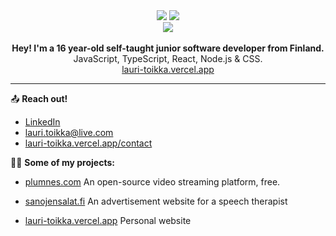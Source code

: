 
<div align="center">
  <img src="https://github-readme-stats.vercel.app/api?username=Lare1&show_icons=true&theme=tokyonight&hide_border=true&count_private=true)](https://github.com/anuraghazra/github-readme-stats"/>
  <img src="https://github-readme-stats.vercel.app/api/top-langs/?username=Lare1&theme=tokyonight&hide_border=true&count_private=true)](https://github.com/anuraghazra/github-readme-stats"/>
</div>

<div align="center">
  <img align="center" src="https://komarev.com/ghpvc/?username=Lare1&color=brightgreen&style=for-the-badge)"/>
</div>

<br/>

<div align="center">
    <strong>
       Hey! I'm a 16 year-old self-taught junior software developer from Finland.
    </strong>
</div>

<div align="center">
    JavaScript, TypeScript, React, Node.js & CSS.
</div>


<div align="center">
  <a href="https://lauri-toikka.vercel.app">lauri-toikka.vercel.app<a/>
</div>

---

📤 **Reach out!**
- [LinkedIn](https://www.linkedin.com/mwlite/in/lauri-toikka-a52925230)
- lauri.toikka@live.com
- [lauri-toikka.vercel.app/contact](https://lauri-toikka.vercel.app/contact)

👷‍♂️ **Some of my projects:**
- [plumnes.com](https://plumnes.com)
An open-source video streaming platform, free.

- [sanojensalat.fi](https://sanojensalat.fi)
An advertisement website for a speech therapist

- [lauri-toikka.vercel.app](https://lauri-toikka.vercel.app/)
Personal website
